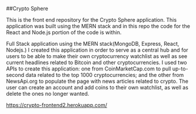 ##Crypto Sphere

This is the front end repository for the Crypto Sphere application. This application was built using 
the MERN stack and in this repo the code for the React and Node.js portion of the code is within.

Full Stack application using the MERN stack(MongoDB, Express, React, Nodejs.) I created this application in order to serve as a central hub and for users to be able to make their own cryptocurrency watchlist as well as see current headlines related to Bitcoin and other cryptocurrencies. I used two APIs to create this application: one from CoinMarketCap.com to pull up-to-second data related to the top 1000 cryptocurrencies; and the other from NewsApi.org to populate the page with news articles related to crypto. The user can create an account and add coins to their own watchlist, as well as delete the ones no longer wanted.


https://crypto-frontend2.herokuapp.com/
